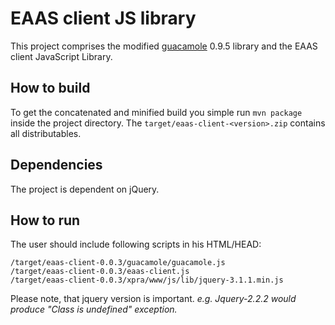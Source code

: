 # EAAS client JS library
This project comprises the modified [guacamole](https://github.com/apache/incubator-guacamole-client) 0.9.5 library and the EAAS client JavaScript Library.

## How to build
To get the concatenated and minified build you simple run `mvn package` inside the project directory. The `target/eaas-client-<version>.zip` contains all distributables.

## Dependencies
The project is dependent on jQuery.

## How to run
The user should include following scripts in his HTML/HEAD:
```
/target/eaas-client-0.0.3/guacamole/guacamole.js
/target/eaas-client-0.0.3/eaas-client.js
/target/eaas-client-0.0.3/xpra/www/js/lib/jquery-3.1.1.min.js

```
Please note, that jquery version is important. *e.g. Jquery-2.2.2 would produce "Class is undefined" exception.*